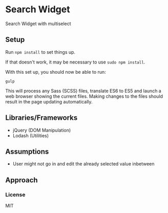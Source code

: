 # Search Widget

Search Widget with multiselect

## Setup

Run `npm install` to set things up.

If that doesn't work, it may be necessary to use `sudo npm install`.

With this set up, you should now be able to run:

    gulp

This will process any Sass (SCSS) files, translate ES6 to ES5 and launch a web browser showing the current files. Making changes to the files should result in the page updating automatically.

## Libraries/Frameworks

- jQuery (DOM Manipulation)
- Lodash (Utilities)

## Assumptions

- User might not go in and edit the already selected value inbetween

## Approach




### License

MIT
